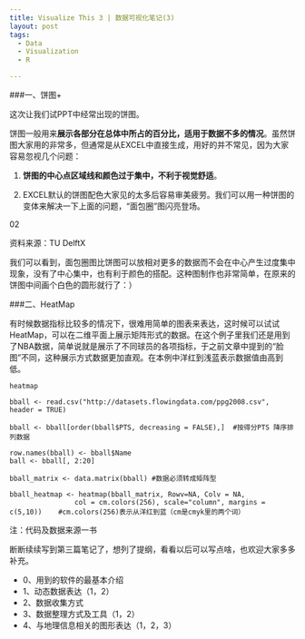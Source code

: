 ```yaml
---
title: Visualize This 3 | 数据可视化笔记(3)
layout: post
tags:
  - Data
  - Visualization
  - R

---
```


###一、饼图+

这次让我们试PPT中经常出现的饼图。

饼图一般用来**展示各部分在总体中所占的百分比，适用于数据不多的情况**。虽然饼图大家用的非常多，但通常是从EXCEL中直接生成，用好的并不常见，因为大家容易忽视几个问题：

1. **饼图的中心点区域线和颜色过于集中，不利于视觉舒适**。

2. EXCEL默认的饼图配色大家见的太多后容易审美疲劳。我们可以用一种饼图的变体来解决一下上面的问题，“面包圈”图闪亮登场。

02

资料来源：TU DelftX

我们可以看到，面包圈图比饼图可以放相对更多的数据而不会在中心产生过度集中现象，没有了中心集中，也有利于颜色的搭配。这种图制作也非常简单，在原来的饼图中间画个白色的圆形就行了：）

###二、HeatMap

有时候数据指标比较多的情况下，很难用简单的图表来表达，这时候可以试试HeatMap，可以在二维平面上展示矩阵形式的数据。在这个例子里我们还是用到了NBA数据，简单说就是展示了不同球员的各项指标，于之前文章中提到的“脸图”不同，这种展示方式数据更加直观。在本例中洋红到浅蓝表示数据值由高到低。

	heatmap
	
	bball <- read.csv("http://datasets.flowingdata.com/ppg2008.csv", header = TRUE)
	
	bball <- bball[order(bball$PTS, decreasing = FALSE),]  #按得分PTS 降序排列数据
	
	row.names(bball) <- bball$Name 
	ball <- bball[, 2:20]
	
	bball_matrix <- data.matrix(bball) #数据必须转成矩阵型
	
	bball_heatmap <- heatmap(bball_matrix, Rowv=NA, Colv = NA, 
					col = cm.colors(256), scale="column", margins = c(5,10))   	#cm.colors(256)表示从洋红到蓝（cm是cmyk里的两个词）

注：代码及数据来源<Visualize This>一书

断断续续写到第三篇笔记了，想列了提纲，看看以后可以写点啥，也欢迎大家多多补充。

* 0、用到的软件的最基本介绍
* 1、动态数据表达（1，2）
* 2、数据收集方式
* 3、数据整理方式及工具（1，2）
* 4、与地理信息相关的图形表达（1，2，3）

